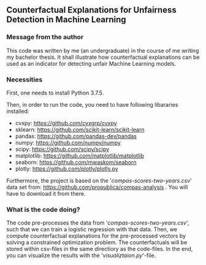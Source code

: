 ## Counterfactual Explanations for Unfairness Detection in Machine Learning

### Message from the author

This code was written by me (an undergraduate) in the course of me
writing my bachelor thesis. It shall illustrate how counterfactual
explanations can be used as an indicator for detecting unfair Machine
Learning models.

### Necessities

First, one needs to install Python 3.7.5.

Then, in order to run the code, you need to have following libararies
installed:

- cvxpy: https://github.com/cvxgrp/cvxpy
- sklearn: https://github.com/scikit-learn/scikit-learn
- pandas: https://github.com/pandas-dev/pandas
- numpy: https://github.com/numpy/numpy
- scipy: https://github.com/scipy/scipy
- matplotlib: https://github.com/matplotlib/matplotlib
- seaborn: https://github.com/mwaskom/seaborn
- plotly: https://github.com/plotly/plotly.py

Furthermore, the project is based on the '_compas-scores-two-years.csv_'
data set from: https://github.com/propublica/compas-analysis .
You will have to download it from there.

### What is the code doing?

The code pre-processes the data from '_compas-scores-two-years.csv_', such that
we can train a logistic regression with that data. Then, we compute counterfactual
explanations for the pre-processed vectors by solving a constrained optimization
problem. The counterfactuals will be stored within csv-files in the same directiory
as the code-files. In the end, you can visualize the results with the '_visualiztaion.py_'-file.

